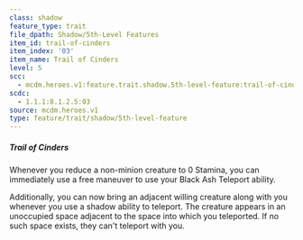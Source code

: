 ```yaml
---
class: shadow
feature_type: trait
file_dpath: Shadow/5th-Level Features
item_id: trail-of-cinders
item_index: '03'
item_name: Trail of Cinders
level: 5
scc:
  - mcdm.heroes.v1:feature.trait.shadow.5th-level-feature:trail-of-cinders
scdc:
  - 1.1.1:8.1.2.5:03
source: mcdm.heroes.v1
type: feature/trait/shadow/5th-level-feature
---
```


##### Trail of Cinders

Whenever you reduce a non-minion creature to 0 Stamina, you can immediately use a free maneuver to use your Black Ash Teleport ability.

Additionally, you can now bring an adjacent willing creature along with you whenever you use a shadow ability to teleport. The creature appears in an unoccupied space adjacent to the space into which you teleported. If no such space exists, they can't teleport with you.
